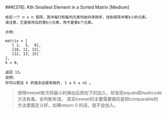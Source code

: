 ###[378]. Kth Smallest Element in a Sorted Matrix 
[Medium]
```
给定一个 n x n 矩阵，其中每行和每列元素均按升序排序，找到矩阵中第k小的元素。
请注意，它是排序后的第k小元素，而不是第k个元素。

示例:

matrix = [
   [ 1,  5,  9],
   [10, 11, 13],
   [12, 13, 15]
],
k = 8,

返回 13。
说明: 
你可以假设 k 的值永远是有效的, 1 ≤ k ≤ n2 。
```
>
> 想用treeset依次将最小的弹出后把右下的加入，却发现equals和hashcode方法有毒。会判断失误。
> 其实treeset的主要需要做的是把comparable的方法里面定义好，如果return 0 的话，就不会加入。
```
     
```

